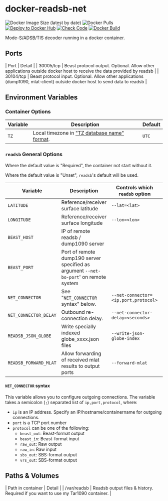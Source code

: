 # docker-readsb-net
<!-- markdownlint-disable-file MD013 -->
![Docker Image Size (latest by date)](https://img.shields.io/docker/image-size/jeremiec82/readsb-net?style=plastic)
![Docker Pulls](https://img.shields.io/docker/pulls/jeremiec82/readsb-net?style=plastic)
[![Deploy to Docker Hub](https://github.com/Jeremie-C/docker-readsb-net/actions/workflows/deploy.yml/badge.svg)](https://github.com/Jeremie-C/docker-readsb-net/actions/workflows/deploy.yml)
[![Check Code](https://github.com/Jeremie-C/docker-readsb-net/actions/workflows/check_code.yml/badge.svg)](https://github.com/Jeremie-C/docker-readsb-net/actions/workflows/check_code.yml)
[![Docker Build](https://github.com/Jeremie-C/docker-readsb-net/actions/workflows/test_build.yml/badge.svg)](https://github.com/Jeremie-C/docker-readsb-net/actions/workflows/test_build.yml)

Mode-S/ADSB/TIS decoder running in a docker container.

## Ports

| Port | Detail |
| 30005/tcp | Beast protocol output. Optional. Allow other applications outside docker host to receive the data provided by readsb |
| 30104/tcp | Beast protocol input. Optional. Allow other applications (dump1090, mlat-client) outside docker host to send data to readsb |

## Environment Variables

### Container Options

| Variable | Description | Default |
|----------|-------------|---------|
| `TZ` | Local timezone in ["TZ database name" format](<https://en.wikipedia.org/wiki/List_of_tz_database_time_zones>). | `UTC` |

### `readsb` General Options

Where the default value is "Required", the container not start without it.

Where the default value is "Unset", `readsb`'s default will be used.

| Variable | Description | Controls which `readsb` option | Default |
|----------|-------------|--------------------------------|---------|
| `LATITUDE` | Reference/receiver surface latitude | `--lat=<lat>` | Required |
| `LONGITUDE` | Reference/receiver surface longitude | `--lon=<lon>` | Required |
| `BEAST_HOST` | IP of remote readsb / dump1090 server | | Required |
| `BEAST_PORT` | Port of remote dump190 server specified as argument `--net-bo-port`' on remote system | | Required |
| `NET_CONNECTOR` | See "`NET_CONNECTOR` syntax" below. | `--net-connector=<ip,port,protocol>` | Unset |
| `NET_CONNECTOR_DELAY` | Outbound re-connection delay. | `--net-connector-delay=<seconds>` | Unset |
| `READSB_JSON_GLOBE` | Write specially indexed globe_xxxx.json files | `--write-json-globe-index` | Unset |
| `READSB_FORWARD_MLAT` | Allow forwarding of received mlat results to output ports | `--forward-mlat` | Unset |

#### `NET_CONNECTOR` syntax

This variable allows you to configure outgoing connections. The variable takes a semicolon (`;`) separated list of `ip,port,protocol`, where:

* `ip` is an IP address. Specify an IP/hostname/containername for outgoing connections.
* `port` is a TCP port number
* `protocol` can be one of the following:
  * `beast_out`: Beast-format output
  * `beast_in`: Beast-format input
  * `raw_out`: Raw output
  * `raw_in`: Raw input
  * `sbs_out`: SBS-format output
  * `vrs_out`: SBS-format output

## Paths & Volumes

| Path in container | Detail |
| /var/readsb | Readsb output files & history. Required if you want to use my Tar1090 container. |
